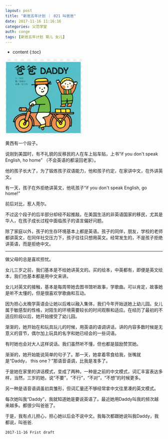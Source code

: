 ```yaml
---
layout: post
title: "新爸五年计划 ｜ 021 叫爸爸"
date: 2017-11-16 11:16:16
categories: 父范学堂
auth: conge
tags: [新爸五年计划 育儿 女儿]
---
```

* content
{:toc}

![Daddy](/assets/images/父范学堂/118382-ccc7447aadd7733b.png)

黄西有一个段子。

说刚到美国时，有不礼貌的反移民的人在车上贴车贴，上书“if you don't speak English, ho home” （不会英语的都滚回老家）。

他的孩子长大了，为了锻炼孩子双语能力，他和孩子约定，在家讲中文，在外讲英文。

有一天，孩子在外拒绝讲英文，他吼孩子“if you don't speak English, go home!”

前后对比，惹人莞尔。

不过这个段子的后半部分却经不起推敲。在美国生活的非英语国家的移民，尤其是华人，在孩子成长过程中面临孩子的语言偏好问题。

除了家庭以外，孩子的生存环境基本上都是英语。孩子的同伴，朋友，学校的老师都讲英文，在同伴社交压力下，孩子往往只想用英文。经常发生的，不是孩子拒绝讲英语，而是拒绝中文。




----

做父母的总是喜欢担忧。

女儿三岁之前，我们基本是不给她讲英文的。买的绘本，中英都有，即便是英文绘本，我们也基本都是用中文来讲。

女儿对英文的接触，基本是每周带她去图书馆听故事，学歌曲。可以肯定，故事她是听不太懂的，但是很喜欢学歌曲和互动。

因为担心太晚学英语会让她以后难以融入集体，我们今年开始送她上幼儿园。女儿属于敏感型的性格，对陌生的环境需要较长的时间观察和适应。在经历了最初的不适应阶段以后，她开始接受了幼儿园。

渐渐的，她开始在和玩具玩儿的时候，用英语的语调讲话，讲的内容多数时候是无意义的音节，偶尔加上玩具的名字和她已经会的一些词语。

有时她也会对大人这样说话。我们虽然听不懂，但也都是鼓励赞赏她。

渐渐的，她开始能说简单的句子了。那一天，她拿着零食给我，张嘴就是“Daddy， this one？”那语音语调，比我是准多了。

于是她在家里的讲话模式，变成了两种。一种是之前的中文模式，词汇丰富表达多样，当然，三岁的她，说“不要”，“不行”，“不对”，“不想”的时候更多。

另一种是语音语调虽初具雏形，但词汇量还不够经常拿中文往里凑的英文模式。

每次她叫我“Daddy”，我就知道她是要说英语了。最近她用Daddy叫我的频次越来越多。都很少叫爸爸了。

于是，我有点儿担心，担心她以后会不说中文。我每次都跟她说叫我Daddy，我都说，叫爸爸.

```
2017-11-16 Frist draft
```
